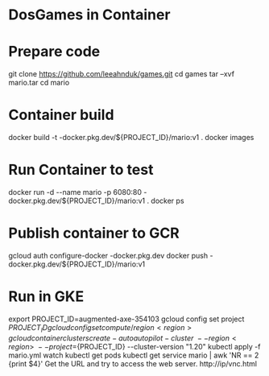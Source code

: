 # DosGames in Container
# Prepare code
git clone https://github.com/leeahnduk/games.git
cd games
tar –xvf mario.tar
cd mario 
# Container build
docker build -t <region>-docker.pkg.dev/${PROJECT_ID}/mario:v1 . 
  docker images
# Run Container to test
  docker run -d --name mario -p 6080:80 <region>-docker.pkg.dev/${PROJECT_ID}/mario:v1 .
  docker ps
# Publish container to GCR
  gcloud auth configure-docker <region>-docker.pkg.dev
  docker push <region>-docker.pkg.dev/${PROJECT_ID}/mario:v1
# Run in GKE
  export PROJECT_ID=augmented-axe-354103
gcloud config set project $PROJECT_ID
gcloud config set compute/region <region>
  gcloud container clusters create-auto autopilot-cluster \
    --region <region> \
    --project=${PROJECT_ID} --cluster-version "1.20"
  kubectl apply -f mario.yml
watch kubectl get pods 
kubectl get service mario | awk 'NR == 2 {print $4}'
Get the URL and try to access the web server.
http://ip/vnc.html



  
